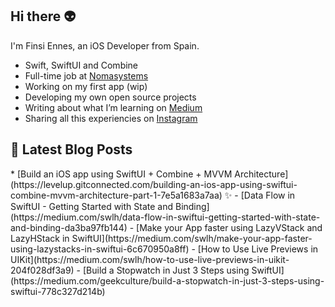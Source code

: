 ## Hi there 👽

I'm Finsi Ennes, an iOS Developer from Spain.

- Swift, SwiftUI and Combine
- Full-time job at [Nomasystems](https://www.linkedin.com/company/nomasystems-s-l-/mycompany/)
- Working on my first app (wip) 
- Developing my own open source projects
- Writing about what I’m learning on [Medium](https://finsi-ennes.medium.com/)
- Sharing all this experiencies on [Instagram](https://www.instagram.com/finsi.code/)

<h2>📝 Latest Blog Posts</h2>
* [Build an iOS app using SwiftUI + Combine + MVVM Architecture](https://levelup.gitconnected.com/building-an-ios-app-using-swiftui-combine-mvvm-architecture-part-1-7e5a1683a7aa) ✨
- [Data Flow in SwiftUI - Getting Started with State and Binding](https://medium.com/swlh/data-flow-in-swiftui-getting-started-with-state-and-binding-da3ba97fb144)
- [Make your App faster using LazyVStack and LazyHStack in SwiftUI](https://medium.com/swlh/make-your-app-faster-using-lazystacks-in-swiftui-6c670950a8ff)
- [How to Use Live Previews in UIKit](https://medium.com/swlh/how-to-use-live-previews-in-uikit-204f028df3a9)
- [Build a Stopwatch in Just 3 Steps using SwiftUI](https://medium.com/geekculture/build-a-stopwatch-in-just-3-steps-using-swiftui-778c327d214b)

<!--
**KeatoonMask/KeatoonMask** is a ✨ _special_ ✨ repository because its `README.md` (this file) appears on your GitHub profile.

Here are some ideas to get you started:

- 🔭 I’m currently working on ...
- 🌱 I’m currently learning ...
- 👯 I’m looking to collaborate on ...
- 🤔 I’m looking for help with ...
- 💬 Ask me about ...
- 📫 How to reach me: ...
- 😄 Pronouns: ...
- ⚡ Fun fact: ...
-->
